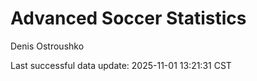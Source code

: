 # Advanced Soccer Statistics
Denis Ostroushko

<!-- gfm -->

Last successful data update: 2025-11-01 13:21:31 CST
